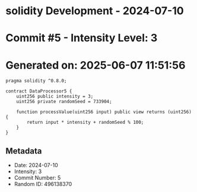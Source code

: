 ﻿# solidity Development - 2024-07-10
# Commit #5 - Intensity Level: 3
# Generated on: 2025-06-07 11:51:56
```solidity
pragma solidity ^0.8.0;

contract DataProcessor5 {
    uint256 public intensity = 3;
    uint256 private randomSeed = 733904;

    function processValue(uint256 input) public view returns (uint256) {
        return input * intensity + randomSeed % 100;
    }
}
```
## Metadata
- Date: 2024-07-10
- Intensity: 3
- Commit Number: 5
- Random ID: 496138370
